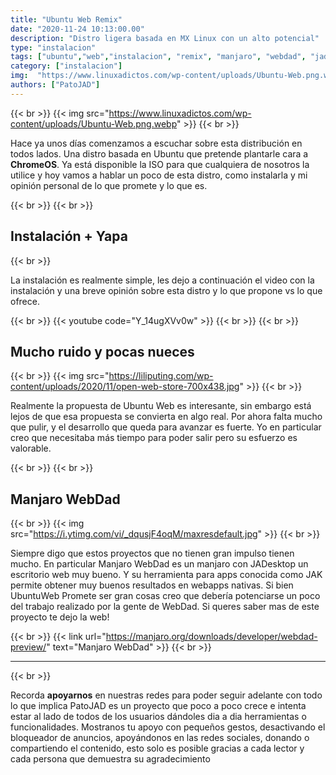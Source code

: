 ```yaml
---
title: "Ubuntu Web Remix"
date: "2020-11-24 10:13:00.00"
description: "Distro ligera basada en MX Linux con un alto potencial"
type: "instalacion"
tags: ["ubuntu","web","instalacion", "remix", "manjaro", "webdad", "jade"]
category: ["instalacion"]
img:  "https://www.linuxadictos.com/wp-content/uploads/Ubuntu-Web.png.webp"
authors: ["PatoJAD"]
---
```


{{< br >}}
{{< img src="https://www.linuxadictos.com/wp-content/uploads/Ubuntu-Web.png.webp" >}}
{{< br >}}

Hace ya unos días comenzamos a escuchar sobre esta distribución en todos lados. Una distro basada en Ubuntu que pretende plantarle cara a **ChromeOS**. Ya está disponible la ISO para que cualquiera de nosotros la utilice y hoy vamos a hablar un poco de esta distro, como instalarla y mi opinión personal de lo que promete y lo que es.

{{< br >}}
{{< br >}}

## Instalación + Yapa

{{< br >}}

La instalación es realmente simple, les dejo a continuación el video con la instalación y una breve opinión sobre esta distro y lo que propone vs lo que ofrece.

{{< br >}}
{{< youtube code="Y_14ugXVv0w" >}}
{{< br >}}
{{< br >}}

## Mucho ruido y pocas nueces

{{< br >}}
{{< img src="https://liliputing.com/wp-content/uploads/2020/11/open-web-store-700x438.jpg" >}}
{{< br >}}

Realmente la propuesta de Ubuntu Web es interesante, sin embargo está lejos de que esa propuesta se convierta en algo real. Por ahora falta mucho que pulir, y el desarrollo que queda para avanzar es fuerte. Yo en particular creo que necesitaba más tiempo para poder salir pero su esfuerzo es valorable.

{{< br >}}
{{< br >}}

## Manjaro WebDad

{{< br >}}
{{< img src="https://i.ytimg.com/vi/_dqusjF4oqM/maxresdefault.jpg" >}}
{{< br >}}

Siempre digo que estos proyectos que no tienen gran impulso tienen mucho. En particular Manjaro WebDad es un manjaro con JADesktop un escritorio web muy bueno. Y su herramienta para apps conocida como JAK permite obtener muy buenos resultados en webapps nativas. Si bien UbuntuWeb Promete ser gran cosas creo que debería potenciarse un poco del trabajo realizado por la gente de WebDad. Si queres saber mas de este proyecto te dejo la web!

{{< br >}}
{{< link url="https://manjaro.org/downloads/developer/webdad-preview/" text="Manjaro WebDad" >}}
{{< br >}}

---

{{< br >}}

Recorda **apoyarnos** en nuestras redes para poder seguir adelante con todo lo que implica PatoJAD es un proyecto que poco a poco crece e intenta estar al lado de todos de los usuarios dándoles dia a dia herramientas o funcionalidades. Mostranos tu apoyo con pequeños gestos, desactivando el bloqueador de anuncios, apoyándonos en las redes sociales, donando o compartiendo el contenido, esto solo es posible gracias a cada lector y cada persona que demuestra su agradecimiento
